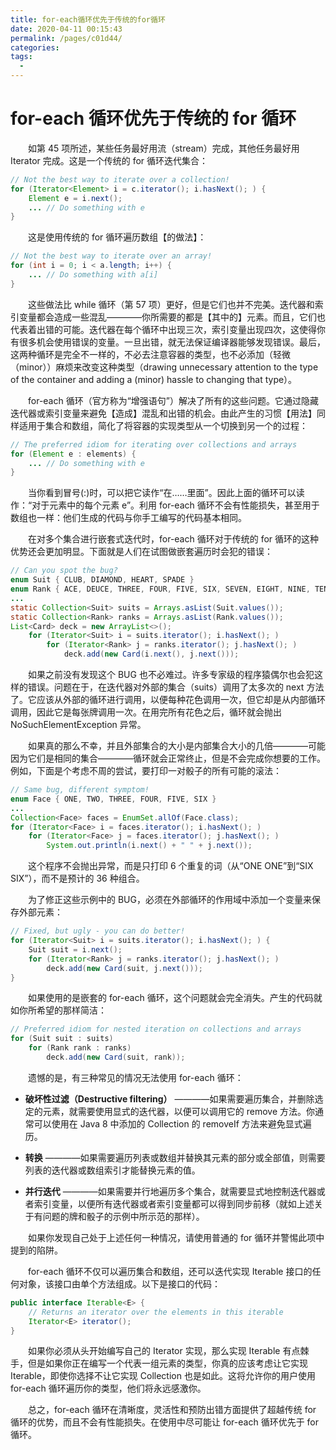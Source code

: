 ```yaml
---
title: for-each循环优先于传统的for循环
date: 2020-04-11 00:15:43
permalink: /pages/c01d44/
categories:
tags:
  - 
---
```

# for-each 循环优先于传统的 for 循环

&emsp;&emsp;如第 45 项所述，某些任务最好用流（stream）完成，其他任务最好用 Iterator 完成。这是一个传统的 for 循环迭代集合：

```java
// Not the best way to iterate over a collection!
for (Iterator<Element> i = c.iterator(); i.hasNext(); ) {
    Element e = i.next();
    ... // Do something with e
}
```

&emsp;&emsp;这是使用传统的 for 循环遍历数组【的做法】：

```java
// Not the best way to iterate over an array!
for (int i = 0; i < a.length; i++) {
    ... // Do something with a[i]
}
```

&emsp;&emsp;这些做法比 while 循环（第 57 项）更好，但是它们也并不完美。迭代器和索引变量都会造成一些混乱————你所需要的都是【其中的】元素。而且，它们也代表着出错的可能。迭代器在每个循环中出现三次，索引变量出现四次，这使得你有很多机会使用错误的变量。一旦出错，就无法保证编译器能够发现错误。最后，这两种循环是完全不一样的，不必去注意容器的类型，也不必添加（轻微（minor））麻烦来改变这种类型（drawing unnecessary attention to the type of the container and adding a (minor) hassle to changing that type）。

&emsp;&emsp;for-each 循环（官方称为“增强语句”）解决了所有的这些问题。它通过隐藏迭代器或索引变量来避免【造成】混乱和出错的机会。由此产生的习惯【用法】同样适用于集合和数组，简化了将容器的实现类型从一个切换到另一个的过程：

```java
// The preferred idiom for iterating over collections and arrays
for (Element e : elements) {
    ... // Do something with e
}
```

&emsp;&emsp;当你看到冒号(:)时，可以把它读作“在……里面”。因此上面的循环可以读作：“对于元素中的每个元素 e”。利用 for-each 循环不会有性能损失，甚至用于数组也一样：他们生成的代码与你手工编写的代码基本相同。

&emsp;&emsp;在对多个集合进行嵌套式迭代时，for-each 循环对于传统的 for 循环的这种优势还会更加明显。下面就是人们在试图做嵌套遍历时会犯的错误：

```java
// Can you spot the bug?
enum Suit { CLUB, DIAMOND, HEART, SPADE }
enum Rank { ACE, DEUCE, THREE, FOUR, FIVE, SIX, SEVEN, EIGHT, NINE, TEN, JACK, QUEEN, KING }
...
static Collection<Suit> suits = Arrays.asList(Suit.values());
static Collection<Rank> ranks = Arrays.asList(Rank.values());
List<Card> deck = new ArrayList<>();
    for (Iterator<Suit> i = suits.iterator(); i.hasNext(); )
        for (Iterator<Rank> j = ranks.iterator(); j.hasNext(); )
            deck.add(new Card(i.next(), j.next()));
```

&emsp;&emsp;如果之前没有发现这个 BUG 也不必难过。许多专家级的程序猿偶尔也会犯这样的错误。问题在于，在迭代器对外部的集合（suits）调用了太多次的 next 方法了。它应该从外部的循环进行调用，以便每种花色调用一次，但它却是从内部循环调用，因此它是每张牌调用一次。在用完所有花色之后，循环就会抛出 NoSuchElementException 异常。

&emsp;&emsp;如果真的那么不幸，并且外部集合的大小是内部集合大小的几倍————可能因为它们是相同的集合————循环就会正常终止，但是不会完成你想要的工作。例如，下面是个考虑不周的尝试，要打印一对骰子的所有可能的滚法：

```java
// Same bug, different symptom!
enum Face { ONE, TWO, THREE, FOUR, FIVE, SIX }
...
Collection<Face> faces = EnumSet.allOf(Face.class);
for (Iterator<Face> i = faces.iterator(); i.hasNext(); )
    for (Iterator<Face> j = faces.iterator(); j.hasNext(); )
        System.out.println(i.next() + " " + j.next());
```

&emsp;&emsp;这个程序不会抛出异常，而是只打印 6 个重复的词（从“ONE ONE”到“SIX SIX”），而不是预计的 36 种组合。

&emsp;&emsp;为了修正这些示例中的 BUG，必须在外部循环的作用域中添加一个变量来保存外部元素：

```java
// Fixed, but ugly - you can do better!
for (Iterator<Suit> i = suits.iterator(); i.hasNext(); ) {
    Suit suit = i.next();
    for (Iterator<Rank> j = ranks.iterator(); j.hasNext(); )
        deck.add(new Card(suit, j.next()));
}
```

&emsp;&emsp;如果使用的是嵌套的 for-each 循环，这个问题就会完全消失。产生的代码就如你所希望的那样简洁：

```java
// Preferred idiom for nested iteration on collections and arrays
for (Suit suit : suits)
    for (Rank rank : ranks)
        deck.add(new Card(suit, rank));
```

&emsp;&emsp;遗憾的是，有三种常见的情况无法使用 for-each 循环：

- **破坏性过滤（Destructive filtering）** ————如果需要遍历集合，并删除选定的元素，就需要使用显式的迭代器，以便可以调用它的 remove 方法。你通常可以使用在 Java 8 中添加的 Collection 的 removeIf 方法来避免显式遍历。

- **转换** ————如果需要遍历列表或数组并替换其元素的部分或全部值，则需要列表的迭代器或数组索引才能替换元素的值。

- **并行迭代** ————如果需要并行地遍历多个集合，就需要显式地控制迭代器或者索引变量，以便所有迭代器或者索引变量都可以得到同步前移（就如上述关于有问题的牌和骰子的示例中所示范的那样）。

&emsp;&emsp;如果你发现自己处于上述任何一种情况，请使用普通的 for 循环并警惕此项中提到的陷阱。

&emsp;&emsp;for-each 循环不仅可以遍历集合和数组，还可以迭代实现 Iterable 接口的任何对象，该接口由单个方法组成。以下是接口的代码：

```java
public interface Iterable<E> {
    // Returns an iterator over the elements in this iterable
    Iterator<E> iterator();
}
```

&emsp;&emsp;如果你必须从头开始编写自己的 Iterator 实现，那么实现 Iterable 有点棘手，但是如果你正在编写一个代表一组元素的类型，你真的应该考虑让它实现 Iterable，即使你选择不让它实现 Collection 也是如此。这将允许你的用户使用 for-each 循环遍历你的类型，他们将永远感激你。

&emsp;&emsp;总之，for-each 循环在清晰度，灵活性和预防出错方面提供了超越传统 for 循环的优势，而且不会有性能损失。在使用中尽可能让 for-each 循环优先于 for 循环。

